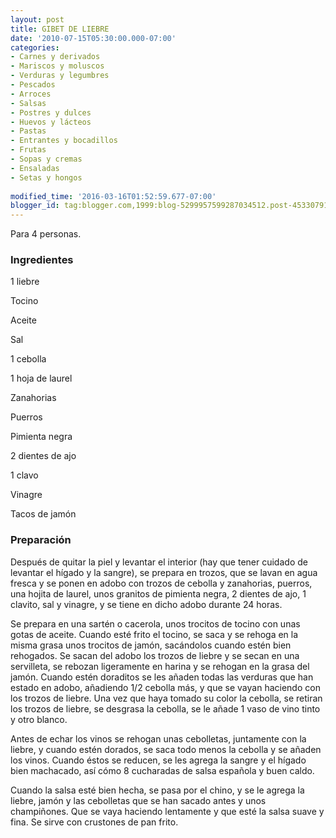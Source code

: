 ```yaml
---
layout: post
title: GIBET DE LIEBRE
date: '2010-07-15T05:30:00.000-07:00'
categories:
- Carnes y derivados
- Mariscos y moluscos
- Verduras y legumbres
- Pescados
- Arroces
- Salsas
- Postres y dulces
- Huevos y lácteos
- Pastas
- Entrantes y bocadillos
- Frutas
- Sopas y cremas
- Ensaladas
- Setas y hongos
 
modified_time: '2016-03-16T01:52:59.677-07:00'
blogger_id: tag:blogger.com,1999:blog-5299957599287034512.post-4533079116187306206
---
```


Para 4 personas.

<h3>Ingredientes</h3>

1 liebre

Tocino

Aceite

Sal

1 cebolla

1 hoja de laurel

Zanahorias

Puerros

Pimienta negra

2 dientes de ajo

1 clavo

Vinagre

Tacos de jamón

<h3>Preparación</h3>

Después de quitar la piel y levantar el interior (hay que tener cuidado de levantar el hígado y la sangre), se prepara en trozos, que se lavan en agua fresca y se ponen en adobo con trozos de cebolla y zanahorias, puerros, una hojita de laurel, unos granitos de pimienta negra, 2 dientes de ajo, 1 clavito, sal y vinagre, y se tiene en dicho adobo durante 24 horas.

Se prepara en una sartén o cacerola, unos trocitos de tocino con unas gotas de aceite. Cuando esté frito el tocino, se saca y se rehoga en la misma grasa unos trocitos de jamón, sacándolos cuando estén bien rehogados. Se sacan del adobo los trozos de liebre y se secan en una servilleta, se rebozan ligeramente en harina y se rehogan en la grasa del jamón. Cuando estén doraditos se les añaden todas las verduras que han estado en adobo, añadiendo 1/2 cebolla más, y que se vayan haciendo con los trozos de liebre. Una vez que haya tomado su color la cebolla, se retiran los trozos de liebre, se desgrasa la cebolla, se le añade 1 vaso de vino tinto y otro blanco.

Antes de echar los vinos se rehogan unas cebolletas, juntamente con la liebre, y cuando estén dorados, se saca todo menos la cebolla y se añaden los vinos. Cuando éstos se reducen, se les agrega la sangre y el hígado bien machacado, así cómo 8 cucharadas de salsa española y buen caldo.

Cuando la salsa esté bien hecha, se pasa por el chino, y se le agrega la liebre, jamón y las cebolletas que se han sacado antes y unos champiñones. Que se vaya haciendo lentamente y que esté la salsa suave y fina. Se sirve con crustones de pan frito.

